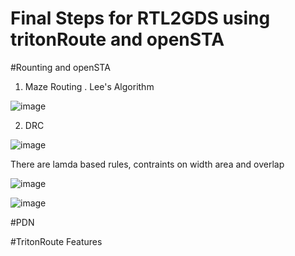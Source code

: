 # Final Steps for RTL2GDS using tritonRoute and openSTA

#Rounting and openSTA

1. Maze Routing . Lee's Algorithm

![image](https://github.com/user-attachments/assets/04d51d1c-45d9-49bb-b7e0-21f0a38d5d27)

2. DRC
   
![image](https://github.com/user-attachments/assets/833bd01e-9baa-4b41-96b3-e8465cbfc794)

There are lamda based rules, contraints on width area and overlap 

![image](https://github.com/user-attachments/assets/ea022dd8-f35a-49f7-a143-c19170dcef26)

![image](https://github.com/user-attachments/assets/3800d571-c261-4299-b002-5efa0781272f)



#PDN


#TritonRoute Features 
